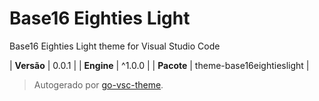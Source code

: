 # Base16 Eighties Light

Base16 Eighties Light theme for Visual Studio Code

| **Versão** | 0.0.1 |
| **Engine** | ^1.0.0 |
| **Pacote** | theme-base16eightieslight |

> Autogerado por [go-vsc-theme](https://github.com/natalbu/go-vsc-theme).
